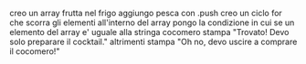 <!-- !Lista -->
<!-- Descrizione:
Abbiamo un frigorifero pieno di frutta: 'banana', 'mela', 'pera', 'ciliegia', 'arancia', 'mandarino', 'cocomero', 'limone', 'fragola'  
C'è anche una pesca sul tavolo, la mettiamo nel frigo.
Stasera dobbiamo fare un cocktail a base di cocomero: ce l'abbiamo o no in frigo?
Fasi
1. creare l'array con la frutta del frigorifero
2. aggiungere la pesca all'array della frutta
3. verificare se nell'array di frutta c'è il cocomero:
   - se c'è stampiamo: "Trovato! Devo solo preparare il cocktail."
   - se non lo trovo: "Oh no, devo uscire a comprare il cocomero!" -->

creo un array frutta nel frigo 
aggiungo pesca con .push
creo un ciclo for che scorra gli elementi all'interno del array 
     pongo la condizione in cui se un elemento del array e' uguale alla stringa cocomero stampa "Trovato! Devo solo preparare il cocktail."
     altrimenti stampa "Oh no, devo uscire a comprare il cocomero!"